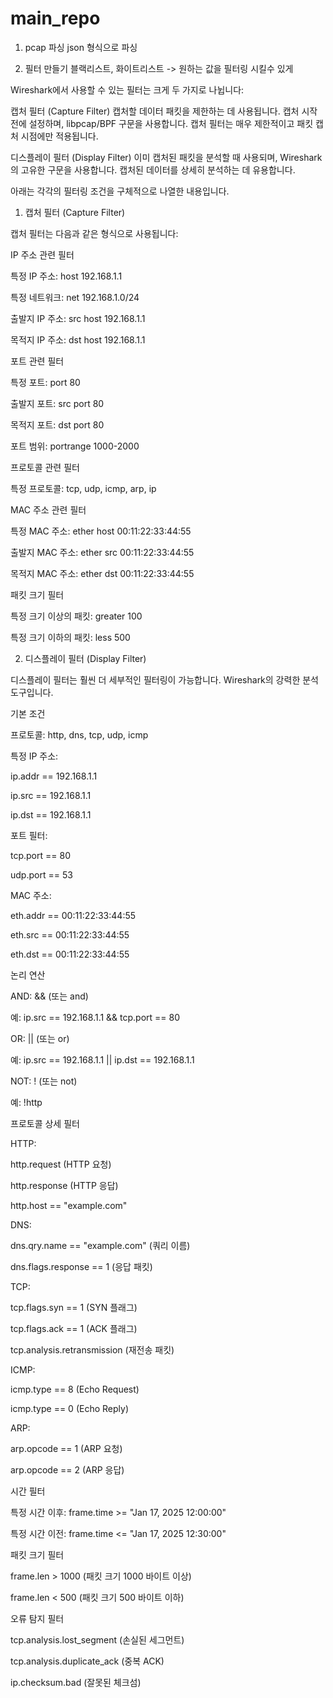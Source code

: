 # main_repo

1. pcap 파싱
json 형식으로 파싱

2. 필터 만들기
블랙리스트, 화이트리스트 -> 원하는 값을 필터링 시킬수 있게



Wireshark에서 사용할 수 있는 필터는 크게 두 가지로 나뉩니다:

캡처 필터 (Capture Filter)
캡처할 데이터 패킷을 제한하는 데 사용됩니다. 캡처 시작 전에 설정하며, libpcap/BPF 구문을 사용합니다. 캡처 필터는 매우 제한적이고 패킷 캡처 시점에만 적용됩니다.

디스플레이 필터 (Display Filter)
이미 캡처된 패킷을 분석할 때 사용되며, Wireshark의 고유한 구문을 사용합니다. 캡처된 데이터를 상세히 분석하는 데 유용합니다.

아래는 각각의 필터링 조건을 구체적으로 나열한 내용입니다.

1. 캡처 필터 (Capture Filter)

캡처 필터는 다음과 같은 형식으로 사용됩니다:

IP 주소 관련 필터

특정 IP 주소: host 192.168.1.1

특정 네트워크: net 192.168.1.0/24

출발지 IP 주소: src host 192.168.1.1

목적지 IP 주소: dst host 192.168.1.1

포트 관련 필터

특정 포트: port 80

출발지 포트: src port 80

목적지 포트: dst port 80

포트 범위: portrange 1000-2000

프로토콜 관련 필터

특정 프로토콜: tcp, udp, icmp, arp, ip

MAC 주소 관련 필터

특정 MAC 주소: ether host 00:11:22:33:44:55

출발지 MAC 주소: ether src 00:11:22:33:44:55

목적지 MAC 주소: ether dst 00:11:22:33:44:55

패킷 크기 필터

특정 크기 이상의 패킷: greater 100

특정 크기 이하의 패킷: less 500

2. 디스플레이 필터 (Display Filter)

디스플레이 필터는 훨씬 더 세부적인 필터링이 가능합니다. Wireshark의 강력한 분석 도구입니다.

기본 조건

프로토콜: http, dns, tcp, udp, icmp

특정 IP 주소:

ip.addr == 192.168.1.1

ip.src == 192.168.1.1

ip.dst == 192.168.1.1

포트 필터:

tcp.port == 80

udp.port == 53

MAC 주소:

eth.addr == 00:11:22:33:44:55

eth.src == 00:11:22:33:44:55

eth.dst == 00:11:22:33:44:55

논리 연산

AND: && (또는 and)

예: ip.src == 192.168.1.1 && tcp.port == 80

OR: || (또는 or)

예: ip.src == 192.168.1.1 || ip.dst == 192.168.1.1

NOT: ! (또는 not)

예: !http

프로토콜 상세 필터

HTTP:

http.request (HTTP 요청)

http.response (HTTP 응답)

http.host == "example.com"

DNS:

dns.qry.name == "example.com" (쿼리 이름)

dns.flags.response == 1 (응답 패킷)

TCP:

tcp.flags.syn == 1 (SYN 플래그)

tcp.flags.ack == 1 (ACK 플래그)

tcp.analysis.retransmission (재전송 패킷)

ICMP:

icmp.type == 8 (Echo Request)

icmp.type == 0 (Echo Reply)

ARP:

arp.opcode == 1 (ARP 요청)

arp.opcode == 2 (ARP 응답)

시간 필터

특정 시간 이후: frame.time >= "Jan 17, 2025 12:00:00"

특정 시간 이전: frame.time <= "Jan 17, 2025 12:30:00"

패킷 크기 필터

frame.len > 1000 (패킷 크기 1000 바이트 이상)

frame.len < 500 (패킷 크기 500 바이트 이하)

오류 탐지 필터

tcp.analysis.lost_segment (손실된 세그먼트)

tcp.analysis.duplicate_ack (중복 ACK)

ip.checksum.bad (잘못된 체크섬)
